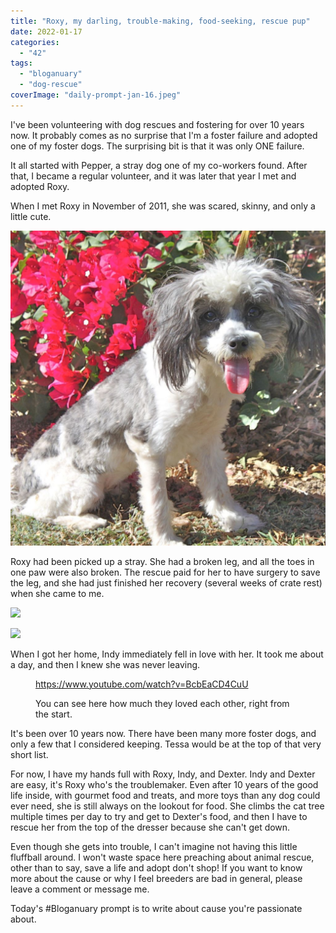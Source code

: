 ```yaml
---
title: "Roxy, my darling, trouble-making, food-seeking, rescue pup"
date: 2022-01-17
categories: 
  - "42"
tags: 
  - "bloganuary"
  - "dog-rescue"
coverImage: "daily-prompt-jan-16.jpeg"
---
```


I've been volunteering with dog rescues and fostering for over 10 years now. It probably comes as no surprise that I'm a foster failure and adopted one of my foster dogs. The surprising bit is that it was only ONE failure.

It all started with Pepper, a stray dog one of my co-workers found. After that, I became a regular volunteer, and it was later that year I met and adopted Roxy.

When I met Roxy in November of 2011, she was scared, skinny, and only a little cute.

![havenese mixed breed puppy](images/Roxy-1024x1024.jpg)

Roxy had been picked up a stray. She had a broken leg, and all the toes in one paw were also broken. The rescue paid for her to have surgery to save the leg, and she had just finished her recovery (several weeks of crate rest) when she came to me.

![](images/chop_suey2_3.jpg?ssl=1&resize=324%2C324)

![](images/chop_suey1.jpg?ssl=1&resize=350%2C350)

When I got her home, Indy immediately fell in love with her. It took me about a day, and then I knew she was never leaving.

<figure>

https://www.youtube.com/watch?v=BcbEaCD4CuU

<figcaption>

You can see here how much they loved each other, right from the start.

</figcaption>

</figure>

It's been over 10 years now. There have been many more foster dogs, and only a few that I considered keeping. Tessa would be at the top of that very short list.

For now, I have my hands full with Roxy, Indy, and Dexter. Indy and Dexter are easy, it's Roxy who's the troublemaker. Even after 10 years of the good life inside, with gourmet food and treats, and more toys than any dog could ever need, she is still always on the lookout for food. She climbs the cat tree multiple times per day to try and get to Dexter's food, and then I have to rescue her from the top of the dresser because she can't get down.

Even though she gets into trouble, I can't imagine not having this little fluffball around. I won't waste space here preaching about animal rescue, other than to say, save a life and adopt don't shop! If you want to know more about the cause or why I feel breeders are bad in general, please leave a comment or message me.

Today's #Bloganuary prompt is to write about cause you're passionate about.
